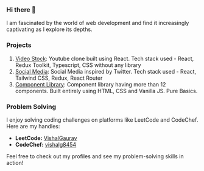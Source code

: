 
### Hi there 👋
I am fascinated by the world of web development and find it increasingly captivating as I explore its depths.

### Projects

1. [Video Stock](https://videostock.netlify.app/): Youtube clone built using React. Tech stack used - React, Redux Toolkit, Typescript, CSS without any library
2. [Social Media](https://stalk-me.netlify.app/): Social Media inspired by Twitter. Tech stack used - React, Tailwind CSS, Redux, React Router
3. [Component Library](https://component-vishalg8454.netlify.app/): Component library having more than 12 components. Built entirely using HTML, CSS and Vanilla JS. Pure Basics.
### Problem Solving
I enjoy solving coding challenges on platforms like LeetCode and CodeChef. Here are my handles:

- **LeetCode:** [VishalGaurav](https://leetcode.com/VishalGaurav/)
- **CodeChef:** [vishalg8454](https://www.codechef.com/users/vishalg8454)

Feel free to check out my profiles and see my problem-solving skills in action!
